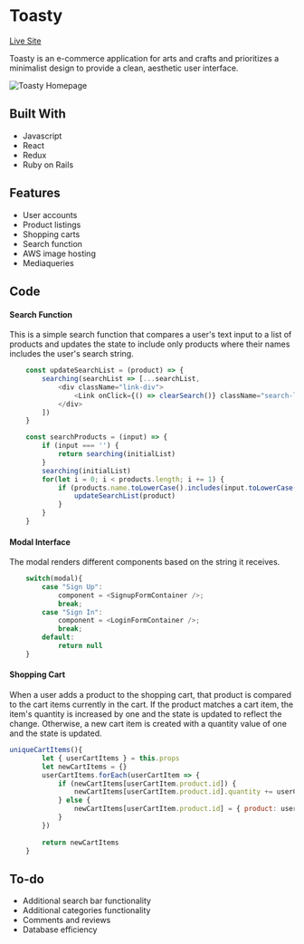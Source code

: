 # Toasty
[Live Site](http://toasty-fullstack.herokuapp.com/#/)

Toasty is an e-commerce application for arts and crafts and prioritizes a minimalist design to provide a clean, aesthetic user interface.

![Toasty Homepage](https://toasty-dev.s3-us-west-1.amazonaws.com/toasty.png)

## Built With 
* Javascript
* React
* Redux
* Ruby on Rails

## Features 
* User accounts
* Product listings
* Shopping carts
* Search function
* AWS image hosting
* Mediaqueries

## Code

#### Search Function
This is a simple search function that compares a user's text input to a list of products and updates the state to include only products where their names includes the user's search string.
```javascript
    const updateSearchList = (product) => {
        searching(searchList => [...searchList, 
            <div className="link-div">
                <Link onClick={() => clearSearch()} className="search-link" to={`/products/${product.id}`}>{showLess(product.name)}</Link>
            </div>
        ])
    }

    const searchProducts = (input) => {
        if (input === '') {
            return searching(initialList)
        }
        searching(initialList)
        for(let i = 0; i < products.length; i += 1) {
            if (products.name.toLowerCase().includes(input.toLowerCase())) {
                updateSearchList(product)
            }
        }
    }
```

#### Modal Interface
The modal renders different components based on the string it receives.

```javascript
    switch(modal){
        case "Sign Up":
            component = <SignupFormContainer />;
            break;
        case "Sign In":
            component = <LoginFormContainer />;
            break;
        default: 
            return null
    }
```

#### Shopping Cart
When a user adds a product to the shopping cart, that product is compared to the cart items currently in the cart. If the product matches a cart item, the item's quantity is increased by one and the state is updated to reflect the change. Otherwise, a new cart item is created with a quantity value of one and the state is updated.
```javascript
uniqueCartItems(){
        let { userCartItems } = this.props
        let newCartItems = {}
        userCartItems.forEach(userCartItem => {
            if (newCartItems[userCartItem.product.id]) {
                newCartItems[userCartItem.product.id].quantity += userCartItem.quantity
            } else {
                newCartItems[userCartItem.product.id] = { product: userCartItem.product, quantity: userCartItem.quantity, deleteableId: userCartItem.id}
            }
        })
        
        return newCartItems
    }
```

## To-do
* Additional search bar functionality
* Additional categories functionality
* Comments and reviews
* Database efficiency
